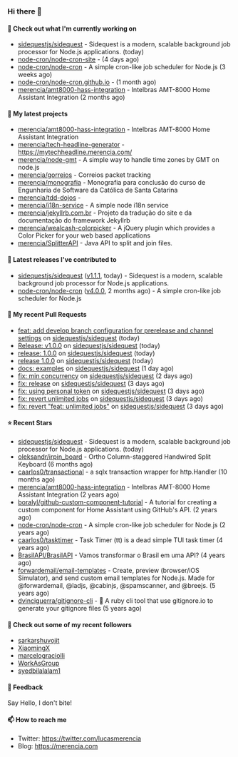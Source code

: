 ### Hi there 👋

#### 👷 Check out what I'm currently working on

- [sidequestjs/sidequest](https://github.com/sidequestjs/sidequest) - Sidequest is a modern, scalable background job processor for Node.js applications. (today)
- [node-cron/node-cron-site](https://github.com/node-cron/node-cron-site) -  (4 days ago)
- [node-cron/node-cron](https://github.com/node-cron/node-cron) - A simple cron-like job scheduler for Node.js (3 weeks ago)
- [node-cron/node-cron.github.io](https://github.com/node-cron/node-cron.github.io) -  (1 month ago)
- [merencia/amt8000-hass-integration](https://github.com/merencia/amt8000-hass-integration) - Intelbras AMT-8000 Home Assistant Integration (2 months ago)

#### 🌱 My latest projects

- [merencia/amt8000-hass-integration](https://github.com/merencia/amt8000-hass-integration) - Intelbras AMT-8000 Home Assistant Integration
- [merencia/tech-headline-generator](https://github.com/merencia/tech-headline-generator) - https://mytechheadline.merencia.com/
- [merencia/node-gmt](https://github.com/merencia/node-gmt) -  A simple way to handle time zones by GMT on node.js
- [merencia/gorreios](https://github.com/merencia/gorreios) - Correios packet tracking
- [merencia/monografia](https://github.com/merencia/monografia) - Monografia para conclusão do curso de Engunharia de Software da Católica de Santa Catarina
- [merencia/tdd-dojos](https://github.com/merencia/tdd-dojos) - 
- [merencia/i18n-service](https://github.com/merencia/i18n-service) - A simple node i18n service
- [merencia/jekyllrb.com.br](https://github.com/merencia/jekyllrb.com.br) - Projeto da tradução do site e da documentação do framework Jekyllrb
- [merencia/wealcash-colorpicker](https://github.com/merencia/wealcash-colorpicker) - A jQuery plugin which provides a Color Picker for your web based applications
- [merencia/SplitterAPI](https://github.com/merencia/SplitterAPI) - Java API to split and join files. 

#### 🔭 Latest releases I've contributed to

- [sidequestjs/sidequest](https://github.com/sidequestjs/sidequest) ([v1.1.1](https://github.com/sidequestjs/sidequest/releases/tag/v1.1.1), today) - Sidequest is a modern, scalable background job processor for Node.js applications.
- [node-cron/node-cron](https://github.com/node-cron/node-cron) ([v4.0.0](https://github.com/node-cron/node-cron/releases/tag/v4.0.0), 2 months ago) - A simple cron-like job scheduler for Node.js

#### 🔨 My recent Pull Requests

- [feat: add develop branch configuration for prerelease and channel settings](https://github.com/sidequestjs/sidequest/pull/46) on [sidequestjs/sidequest](https://github.com/sidequestjs/sidequest) (today)
- [Release: v1.0.0](https://github.com/sidequestjs/sidequest/pull/45) on [sidequestjs/sidequest](https://github.com/sidequestjs/sidequest) (today)
- [release: 1.0.0](https://github.com/sidequestjs/sidequest/pull/44) on [sidequestjs/sidequest](https://github.com/sidequestjs/sidequest) (today)
- [release 1.0.0](https://github.com/sidequestjs/sidequest/pull/43) on [sidequestjs/sidequest](https://github.com/sidequestjs/sidequest) (today)
- [docs: examples](https://github.com/sidequestjs/sidequest/pull/35) on [sidequestjs/sidequest](https://github.com/sidequestjs/sidequest) (1 day ago)
- [fix: min concurrency](https://github.com/sidequestjs/sidequest/pull/28) on [sidequestjs/sidequest](https://github.com/sidequestjs/sidequest) (2 days ago)
- [fix: release](https://github.com/sidequestjs/sidequest/pull/26) on [sidequestjs/sidequest](https://github.com/sidequestjs/sidequest) (3 days ago)
- [fix: using personal token](https://github.com/sidequestjs/sidequest/pull/25) on [sidequestjs/sidequest](https://github.com/sidequestjs/sidequest) (3 days ago)
- [fix: revert unlimited jobs](https://github.com/sidequestjs/sidequest/pull/23) on [sidequestjs/sidequest](https://github.com/sidequestjs/sidequest) (3 days ago)
- [fix: revert &#34;feat: unlimited jobs&#34;](https://github.com/sidequestjs/sidequest/pull/22) on [sidequestjs/sidequest](https://github.com/sidequestjs/sidequest) (3 days ago)

#### ⭐ Recent Stars

- [sidequestjs/sidequest](https://github.com/sidequestjs/sidequest) - Sidequest is a modern, scalable background job processor for Node.js applications. (today)
- [oleksandr/irpin_board](https://github.com/oleksandr/irpin_board) - Ortho Column-staggered Handwired Split Keyboard (6 months ago)
- [caarlos0/transactional](https://github.com/caarlos0/transactional) - a sqlx transaction wrapper for http.Handler (10 months ago)
- [merencia/amt8000-hass-integration](https://github.com/merencia/amt8000-hass-integration) - Intelbras AMT-8000 Home Assistant Integration (2 years ago)
- [boralyl/github-custom-component-tutorial](https://github.com/boralyl/github-custom-component-tutorial) - A tutorial for creating a custom component for Home Assistant using GitHub&#39;s API. (2 years ago)
- [node-cron/node-cron](https://github.com/node-cron/node-cron) - A simple cron-like job scheduler for Node.js (2 years ago)
- [caarlos0/tasktimer](https://github.com/caarlos0/tasktimer) - Task Timer (tt) is a dead simple TUI task timer (4 years ago)
- [BrasilAPI/BrasilAPI](https://github.com/BrasilAPI/BrasilAPI) - Vamos transformar o Brasil em uma API? (4 years ago)
- [forwardemail/email-templates](https://github.com/forwardemail/email-templates) - Create, preview (browser/iOS Simulator), and send custom email templates for Node.js.  Made for @forwardemail, @ladjs, @cabinjs, @spamscanner, and @breejs. (5 years ago)
- [dvinciguerra/gitignore-cli](https://github.com/dvinciguerra/gitignore-cli) - 🛑 A ruby cli tool that use gitignore.io to generate your gitignore files (5 years ago)

#### 👯 Check out some of my recent followers

- [sarkarshuvojit](https://github.com/sarkarshuvojit)
- [XiaomingX](https://github.com/XiaomingX)
- [marcelograciolli](https://github.com/marcelograciolli)
- [WorkAsGroup](https://github.com/WorkAsGroup)
- [syedbilalalam1](https://github.com/syedbilalalam1)

#### 💬 Feedback

Say Hello, I don't bite!

#### 📫 How to reach me

- Twitter: https://twitter.com/lucasmerencia
- Blog: https://merencia.com
